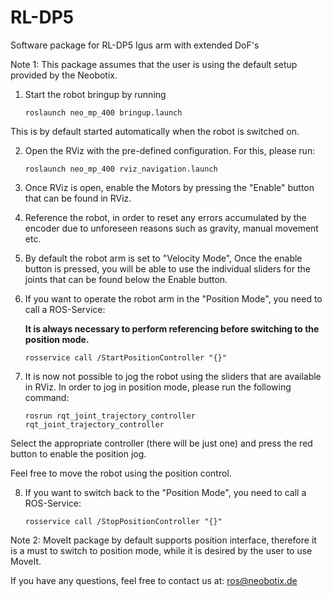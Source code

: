 # RL-DP5
Software package for RL-DP5 Igus arm with extended DoF's

Note 1: This package assumes that the user is using the default setup provided by the Neobotix. 

1. Start the robot bringup by running

	`roslaunch neo_mp_400 bringup.launch `

This is by default started automatically when the robot is switched on. 

2. Open the RViz with the pre-defined configuration. For this, please run:

	`roslaunch neo_mp_400 rviz_navigation.launch`

3. Once RViz is open, enable the Motors by pressing the "Enable" button that can be found in RViz.

4. Reference the robot, in order to reset any errors accumulated by the encoder due to unforeseen reasons such as gravity, manual movement etc. 

5. By default the robot arm is set to "Velocity Mode", Once the enable button is pressed, you will be able to use the individual sliders for the joints that can be found below the Enable button. 

6. If you want to operate the robot arm in the "Position Mode", you need to call a ROS-Service:

	**It is always necessary to perform referencing before switching to the position mode.**

	`rosservice call /StartPositionController "{}"`

7. It is now not possible to jog the robot using the sliders that are available in RViz. In order to jog in position mode, please run the following command:
	
	`rosrun rqt_joint_trajectory_controller rqt_joint_trajectory_controller `

Select the appropriate controller (there will be just one) and press the red button to enable the position jog. 

Feel free to move the robot using the position control. 

8. If you want to switch back to the "Position Mode", you need to call a ROS-Service:

	`rosservice call /StopPositionController "{}"`

Note 2: MoveIt package by default supports position interface, therefore it is a must to switch to position mode, while it is desired by the user to use MoveIt. 

If you have any questions, feel free to contact us at: ros@neobotix.de


